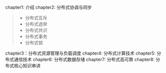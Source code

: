 chapter1: 介绍
chapter2: 分布式协调与同步
>+ 分布式互斥
>+ 分布式选举
>+ 分布式共识
>+ 分布式事务
>+ 分布式锁

chapter3：分布式资源管理与负载调度
chapter4: 分布式计算技术
chapter5: 分布式通信技术
chapter6: 分布式数据存储
chapter7: 分布式高可靠
chapter8: 分布式核心知识串讲